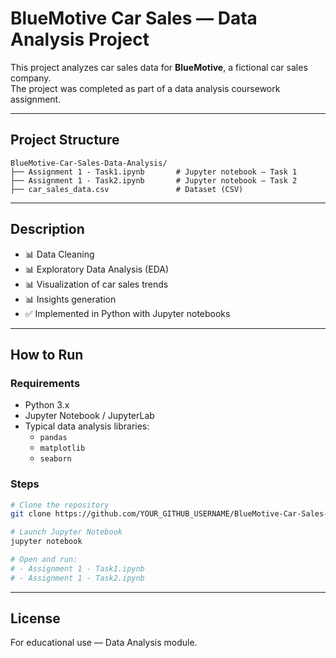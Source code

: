 
# BlueMotive Car Sales — Data Analysis Project

This project analyzes car sales data for **BlueMotive**, a fictional car sales company.  
The project was completed as part of a data analysis coursework assignment.

---

## Project Structure

```
BlueMotive-Car-Sales-Data-Analysis/
├── Assignment 1 - Task1.ipynb       # Jupyter notebook — Task 1
├── Assignment 1 - Task2.ipynb       # Jupyter notebook — Task 2
├── car_sales_data.csv               # Dataset (CSV)
```

---

## Description

- 📊 Data Cleaning  
- 📊 Exploratory Data Analysis (EDA)  
- 📊 Visualization of car sales trends  
- 📊 Insights generation  
- ✅ Implemented in Python with Jupyter notebooks

---

## How to Run

### Requirements

- Python 3.x  
- Jupyter Notebook / JupyterLab  
- Typical data analysis libraries:
  - `pandas`  
  - `matplotlib`  
  - `seaborn`  

### Steps

```bash
# Clone the repository
git clone https://github.com/YOUR_GITHUB_USERNAME/BlueMotive-Car-Sales-Data-Analysis.git

# Launch Jupyter Notebook
jupyter notebook

# Open and run:
# - Assignment 1 - Task1.ipynb
# - Assignment 1 - Task2.ipynb
```

---

## License

For educational use — Data Analysis module.
